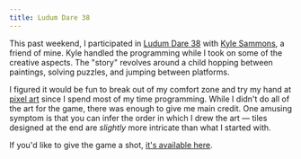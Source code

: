 ```yaml
---
title: Ludum Dare 38
---
```

This past weekend, I participated in [Ludum Dare 38](http://ludumdare.com/compo/) with [Kyle Sammons](https://github.com/centip3de), a friend of mine. Kyle handled the programming while I took on some of the creative aspects. The "story" revolves around a child hopping between paintings, solving puzzles, and jumping between platforms.

I figured it would be fun to break out of my comfort zone and try my hand at [pixel art](https://en.wikipedia.org/wiki/Pixel_art) since I spend most of my time programming. While I didn't do all of the art for the game, there was enough to give me main credit. One amusing symptom is that you can infer the order in which I drew the art &mdash; tiles designed at the end are _slightly_ more intricate than what I started with.

If you'd like to give the game a shot, [it's available here](https://homolo.gy/secret).
